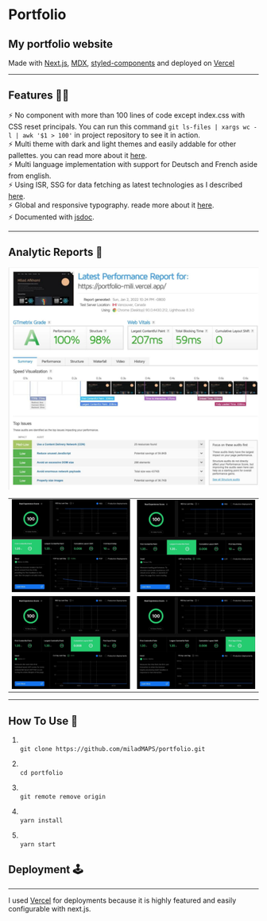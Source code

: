 # Portfolio

## My portfolio website

Made with [Next.js](https://nextjs.org/), [MDX](https://github.com/mdx-js/mdx), [styled-components](https://styled-components.com/) and deployed on [Vercel](https://vercel.com/)

---

## Features 💪🏻

⚡️ No component with more than 100 lines of code except index.css with CSS reset principals.
You can run this command `git ls-files | xargs wc -l | awk '$1 > 100'` in project repository to see it in action.\
⚡️ Multi theme with dark and light themes and easily addable for other pallettes. you can read more about it [here](https://portfolio-mili.vercel.app/blog/multi-theme). \
⚡️ Multi language implementation with support for Deutsch and French aside from english. \
⚡️ Using ISR, SSG for data fetching as latest technologies as I described [here](https://portfolio-mili.vercel.app/blog/data-fetching-pattern-preference). \
⚡️ Global and responsive typography. reade more about it [here](https://portfolio-mili.vercel.app/blog/typography). \
⚡️ Documented with [jsdoc](https://jsdoc.app/).

<!-- #TODO Making courses on youtube, walking through this repository -->

---

## Analytic Reports 📐

![gtmetrix grade for my portfolio](public/images/projects/portfolio/gtmetrix.jpg)

|                                                                   |                                                                   |
| :---------------------------------------------------------------: | :---------------------------------------------------------------: |
| ![FCP](public/images/projects/portfolio/vercel-analytics-FCP.jpg) | ![LCP](public/images/projects/portfolio/vercel-analytics-LCP.jpg) |
| ![CLS](public/images/projects/portfolio/vercel-analytics-CLS.jpg) | ![FID](public/images/projects/portfolio/vercel-analytics-FID.jpg) |

---

## How To Use 🔧

1. \
   `git clone https://github.com/miladMAPS/portfolio.git`

2. \
   `cd portfolio`

3. \
   `git remote remove origin`

4. \
   `yarn install`

5. \
   `yarn start`

## Deployment 🕹

---

I used [Vercel](https://vercel.com/) for deployments because it is highly featured and easily configurable with next.js.
